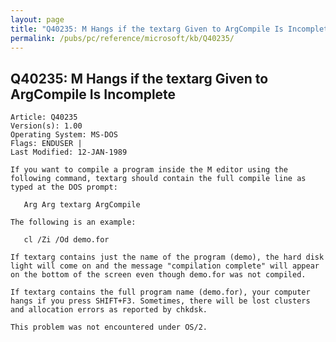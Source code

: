 ```yaml
---
layout: page
title: "Q40235: M Hangs if the textarg Given to ArgCompile Is Incomplete"
permalink: /pubs/pc/reference/microsoft/kb/Q40235/
---
```


## Q40235: M Hangs if the textarg Given to ArgCompile Is Incomplete

	Article: Q40235
	Version(s): 1.00
	Operating System: MS-DOS
	Flags: ENDUSER |
	Last Modified: 12-JAN-1989
	
	If you want to compile a program inside the M editor using the
	following command, textarg should contain the full compile line as
	typed at the DOS prompt:
	
	   Arg Arg textarg ArgCompile
	
	The following is an example:
	
	   cl /Zi /Od demo.for
	
	If textarg contains just the name of the program (demo), the hard disk
	light will come on and the message "compilation complete" will appear
	on the bottom of the screen even though demo.for was not compiled.
	
	If textarg contains the full program name (demo.for), your computer
	hangs if you press SHIFT+F3. Sometimes, there will be lost clusters
	and allocation errors as reported by chkdsk.
	
	This problem was not encountered under OS/2.
